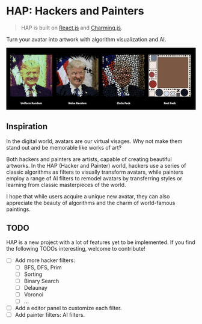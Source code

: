 # HAP: Hackers and Painters

> HAP is built on [React.js](https://react.dev/) and [Charming.js](https://github.com/charming-art/charming).

Turn your avatar into artwork with algorithm visualization and AI.

![hacker-filters](./img/hacker-filters.png)

## Inspiration

In the digital world, avatars are our virtual visages. Why not make them stand out and be memorable like works of art?

Both hackers and painters are artists, capable of creating beautiful artworks. In the HAP (Hacker and Painter) world, hackers use a series of classic algorithms as filters to visually transform avatars, while painters employ a range of AI filters to remodel avatars by transferring styles or learning from classic masterpieces of the world.

I hope that while users acquire a unique new avatar, they can also appreciate the beauty of algorithms and the charm of world-famous paintings.

## TODO

HAP is a new project with a lot of features yet to be implemented. If you find the following TODOs interesting, welcome to contribute!

- [ ] Add more hacker filters:
  - [ ] BFS, DFS, Prim
  - [ ] Sorting
  - [ ] Binary Search
  - [ ] Delaunay
  - [ ] Voronoi
  - [ ] ...
- [ ] Add a editor panel to customize each filter.
- [ ] Add painter filters: AI filters.
